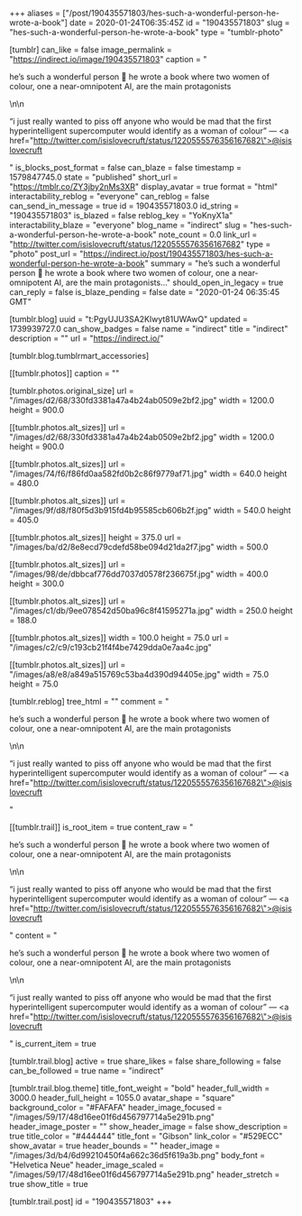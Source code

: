 +++
aliases = ["/post/190435571803/hes-such-a-wonderful-person-he-wrote-a-book"]
date = 2020-01-24T06:35:45Z
id = "190435571803"
slug = "hes-such-a-wonderful-person-he-wrote-a-book"
type = "tumblr-photo"

[tumblr]
can_like = false
image_permalink = "https://indirect.io/image/190435571803"
caption = "<p>he’s such a wonderful person 🖤 he wrote a book where two women of colour, one a near-omnipotent AI, are the main protagonists </p>\n\n<p>“i just really wanted to piss off anyone who would be mad that the first hyperintelligent supercomputer would identify as a woman of colour” — <a href=\"http://twitter.com/isislovecruft/status/1220555576356167682\">@isislovecruft</a></p>"
is_blocks_post_format = false
can_blaze = false
timestamp = 1579847745.0
state = "published"
short_url = "https://tmblr.co/ZY3jby2nMs3XR"
display_avatar = true
format = "html"
interactability_reblog = "everyone"
can_reblog = false
can_send_in_message = true
id = 190435571803.0
id_string = "190435571803"
is_blazed = false
reblog_key = "YoKnyX1a"
interactability_blaze = "everyone"
blog_name = "indirect"
slug = "hes-such-a-wonderful-person-he-wrote-a-book"
note_count = 0.0
link_url = "http://twitter.com/isislovecruft/status/1220555576356167682"
type = "photo"
post_url = "https://indirect.io/post/190435571803/hes-such-a-wonderful-person-he-wrote-a-book"
summary = "he’s such a wonderful person 🖤 he wrote a book where two women of colour, one a near-omnipotent AI, are the main protagonists..."
should_open_in_legacy = true
can_reply = false
is_blaze_pending = false
date = "2020-01-24 06:35:45 GMT"

[tumblr.blog]
uuid = "t:PgyUJU3SA2Klwyt81UWAwQ"
updated = 1739939727.0
can_show_badges = false
name = "indirect"
title = "indirect"
description = ""
url = "https://indirect.io/"

[tumblr.blog.tumblrmart_accessories]

[[tumblr.photos]]
caption = ""

[tumblr.photos.original_size]
url = "/images/d2/68/330fd3381a47a4b24ab0509e2bf2.jpg"
width = 1200.0
height = 900.0

[[tumblr.photos.alt_sizes]]
url = "/images/d2/68/330fd3381a47a4b24ab0509e2bf2.jpg"
width = 1200.0
height = 900.0

[[tumblr.photos.alt_sizes]]
url = "/images/74/f6/f86fd0aa582fd0b2c86f9779af71.jpg"
width = 640.0
height = 480.0

[[tumblr.photos.alt_sizes]]
url = "/images/9f/d8/f80f5d3b915fd4b95585cb606b2f.jpg"
width = 540.0
height = 405.0

[[tumblr.photos.alt_sizes]]
height = 375.0
url = "/images/ba/d2/8e8ecd79cdefd58be094d21da2f7.jpg"
width = 500.0

[[tumblr.photos.alt_sizes]]
url = "/images/98/de/dbbcaf776dd7037d0578f236675f.jpg"
width = 400.0
height = 300.0

[[tumblr.photos.alt_sizes]]
url = "/images/c1/db/9ee078542d50ba96c8f41595271a.jpg"
width = 250.0
height = 188.0

[[tumblr.photos.alt_sizes]]
width = 100.0
height = 75.0
url = "/images/c2/c9/c193cb21f4f4be7429dda0e7aa4c.jpg"

[[tumblr.photos.alt_sizes]]
url = "/images/a8/e8/a849a515769c53ba4d390d94405e.jpg"
width = 75.0
height = 75.0

[tumblr.reblog]
tree_html = ""
comment = "<p>he’s such a wonderful person 🖤 he wrote a book where two women of colour, one a near-omnipotent AI, are the main protagonists </p>\n\n<p>“i just really wanted to piss off anyone who would be mad that the first hyperintelligent supercomputer would identify as a woman of colour” — <a href=\"http://twitter.com/isislovecruft/status/1220555576356167682\">@isislovecruft</a></p>"

[[tumblr.trail]]
is_root_item = true
content_raw = "<p>he’s such a wonderful person 🖤 he wrote a book where two women of colour, one a near-omnipotent AI, are the main protagonists </p>\n\n<p>“i just really wanted to piss off anyone who would be mad that the first hyperintelligent supercomputer would identify as a woman of colour” — <a href=\"http://twitter.com/isislovecruft/status/1220555576356167682\">@isislovecruft</a></p>"
content = "<p>he&rsquo;s such a wonderful person &#128420; he wrote a book where two women of colour, one a near-omnipotent AI, are the main protagonists </p>\n\n<p>&ldquo;i just really wanted to piss off anyone who would be mad that the first hyperintelligent supercomputer would identify as a woman of colour&rdquo; &mdash; <a href=\"http://twitter.com/isislovecruft/status/1220555576356167682\">@isislovecruft</a></p>"
is_current_item = true

[tumblr.trail.blog]
active = true
share_likes = false
share_following = false
can_be_followed = true
name = "indirect"

[tumblr.trail.blog.theme]
title_font_weight = "bold"
header_full_width = 3000.0
header_full_height = 1055.0
avatar_shape = "square"
background_color = "#FAFAFA"
header_image_focused = "/images/59/17/48d16ee01f6d456797714a5e291b.png"
header_image_poster = ""
show_header_image = false
show_description = true
title_color = "#444444"
title_font = "Gibson"
link_color = "#529ECC"
show_avatar = true
header_bounds = ""
header_image = "/images/3d/b4/6d99210450f4a662c36d5f619a3b.png"
body_font = "Helvetica Neue"
header_image_scaled = "/images/59/17/48d16ee01f6d456797714a5e291b.png"
header_stretch = true
show_title = true

[tumblr.trail.post]
id = "190435571803"
+++
